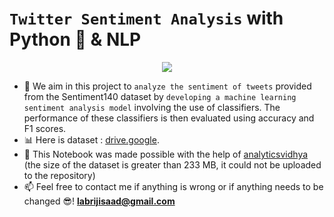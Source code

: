 # `Twitter Sentiment Analysis` with Python 🐍 & NLP 

<p align="center">
  <img src="https://user-images.githubusercontent.com/74627083/155904389-1383accb-1571-4f5b-ac33-9d9c0101f441.jpg" />
</p>

- 🎯 We aim in this project to `analyze the sentiment of tweets` provided from the Sentiment140 dataset by `developing a machine learning sentiment analysis model` involving the use of classifiers. The performance of these classifiers is then evaluated using accuracy and F1 scores.
- 📊 Here is dataset : [drive.google](https://drive.google.com/file/d/19IeqXU96-kDt6wy1wTNyhWrIw1jbK2Kx/view?usp=sharing).
- 🙌 This Notebook was made possible with the help of [analyticsvidhya](https://www.analyticsvidhya.com/) (the size of the dataset is greater than 233 MB, it could not be uploaded to the repository)
- 📫 Feel free to contact me if anything is wrong or if anything needs to be changed 😎!  **labrijisaad@gmail.com**
